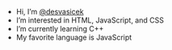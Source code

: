 - Hi, I’m [@desvasicek](https://github.com/desvasicek/)
- I’m interested in HTML, JavaScript, and CSS
- I’m currently learning C++
- My favorite language is JavaScript
